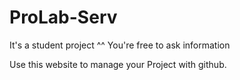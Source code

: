 # ProLab-Serv
It's a student project ^^
You're free to ask information

Use this website to manage your Project with github.
